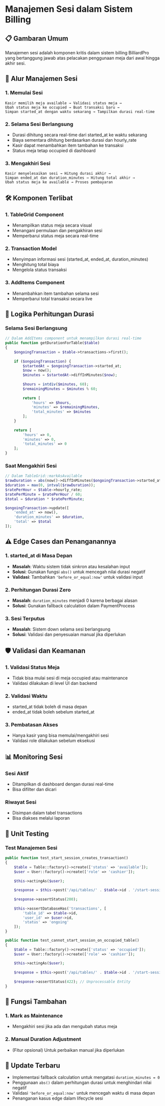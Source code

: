 # Manajemen Sesi dalam Sistem Billing

## 📋 Gambaran Umum

Manajemen sesi adalah komponen kritis dalam sistem billing BilliardPro yang bertanggung jawab atas pelacakan penggunaan meja dari awal hingga akhir sesi.

## 🔄 Alur Manajemen Sesi

### 1. Memulai Sesi
```
Kasir memilih meja available → Validasi status meja → 
Ubah status meja ke occupied → Buat transaksi baru → 
Simpan started_at dengan waktu sekarang → Tampilkan durasi real-time
```

### 2. Selama Sesi Berlangsung
- Durasi dihitung secara real-time dari started_at ke waktu sekarang
- Biaya sementara dihitung berdasarkan durasi dan hourly_rate
- Kasir dapat menambahkan item tambahan ke transaksi
- Status meja tetap occupied di dashboard

### 3. Mengakhiri Sesi
```
Kasir menyelesaikan sesi → Hitung durasi akhir → 
Simpan ended_at dan duration_minutes → Hitung total akhir → 
Ubah status meja ke available → Proses pembayaran
```

## 🛠️ Komponen Terlibat

### 1. TableGrid Component
- Menampilkan status meja secara visual
- Menangani permulaan dan pengakhiran sesi
- Memperbarui status meja secara real-time

### 2. Transaction Model
- Menyimpan informasi sesi (started_at, ended_at, duration_minutes)
- Menghitung total biaya
- Mengelola status transaksi

### 3. AddItems Component
- Menambahkan item tambahan selama sesi
- Memperbarui total transaksi secara live

## 🧮 Logika Perhitungan Durasi

### Selama Sesi Berlangsung
```php
// Dalam AddItems component untuk menampilkan durasi real-time
public function getDurationForTable($table)
{
    $ongoingTransaction = $table->transactions->first();
    
    if ($ongoingTransaction) {
        $startedAt = $ongoingTransaction->started_at;
        $now = now();
        $minutes = $startedAt->diffInMinutes($now);
        
        $hours = intdiv($minutes, 60);
        $remainingMinutes = $minutes % 60;
        
        return [
            'hours' => $hours,
            'minutes' => $remainingMinutes,
            'total_minutes' => $minutes
        ];
    }
    
    return [
        'hours' => 0,
        'minutes' => 0,
        'total_minutes' => 0
    ];
}
```

### Saat Mengakhiri Sesi
```php
// Dalam TableGrid::markAsAvailable
$rawDuration = abs(now()->diffInMinutes($ongoingTransaction->started_at));
$duration = max(0, intval($rawDuration));
$ratePerHour = $table->hourly_rate;
$ratePerMinute = $ratePerHour / 60;
$total = $duration * $ratePerMinute;

$ongoingTransaction->update([
    'ended_at' => now(),
    'duration_minutes' => $duration,
    'total' => $total
]);
```

## ⚠️ Edge Cases dan Penanganannya

### 1. started_at di Masa Depan
- **Masalah**: Waktu sistem tidak sinkron atau kesalahan input
- **Solusi**: Gunakan fungsi `abs()` untuk mencegah nilai durasi negatif
- **Validasi**: Tambahkan `'before_or_equal:now'` untuk validasi input

### 2. Perhitungan Durasi Zero
- **Masalah**: `duration_minutes` menjadi 0 karena berbagai alasan
- **Solusi**: Gunakan fallback calculation dalam PaymentProcess

### 3. Sesi Terputus
- **Masalah**: Sistem down selama sesi berlangsung
- **Solusi**: Validasi dan penyesuaian manual jika diperlukan

## 🛡️ Validasi dan Keamanan

### 1. Validasi Status Meja
- Tidak bisa mulai sesi di meja occupied atau maintenance
- Validasi dilakukan di level UI dan backend

### 2. Validasi Waktu
- started_at tidak boleh di masa depan
- ended_at tidak boleh sebelum started_at

### 3. Pembatasan Akses
- Hanya kasir yang bisa memulai/mengakhiri sesi
- Validasi role dilakukan sebelum eksekusi

## 📊 Monitoring Sesi

### Sesi Aktif
- Ditampilkan di dashboard dengan durasi real-time
- Bisa difilter dan dicari

### Riwayat Sesi
- Disimpan dalam tabel transactions
- Bisa diakses melalui laporan

## 🧪 Unit Testing

### Test Manajemen Sesi
```php
public function test_start_session_creates_transaction()
{
    $table = Table::factory()->create(['status' => 'available']);
    $user = User::factory()->create(['role' => 'cashier']);
    
    $this->actingAs($user);
    
    $response = $this->post('/api/tables/' . $table->id . '/start-session');
    
    $response->assertStatus(200);
    
    $this->assertDatabaseHas('transactions', [
        'table_id' => $table->id,
        'user_id' => $user->id,
        'status' => 'ongoing'
    ]);
}

public function test_cannot_start_session_on_occupied_table()
{
    $table = Table::factory()->create(['status' => 'occupied']);
    $user = User::factory()->create(['role' => 'cashier']);
    
    $this->actingAs($user);
    
    $response = $this->post('/api/tables/' . $table->id . '/start-session');
    
    $response->assertStatus(422); // Unprocessable Entity
}
```

## 🔧 Fungsi Tambahan

### 1. Mark as Maintenance
- Mengakhiri sesi jika ada dan mengubah status meja

### 2. Manual Duration Adjustment
- (Fitur opsional) Untuk perbaikan manual jika diperlukan

## 🔄 Update Terbaru

- Implementasi fallback calculation untuk mengatasi `duration_minutes = 0`
- Penggunaan `abs()` dalam perhitungan durasi untuk menghindari nilai negatif
- Validasi `'before_or_equal:now'` untuk mencegah waktu di masa depan
- Penanganan kasus edge dalam lifecycle sesi